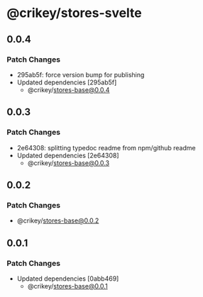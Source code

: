 # @crikey/stores-svelte

## 0.0.4

### Patch Changes

- 295ab5f: force version bump for publishing
- Updated dependencies [295ab5f]
  - @crikey/stores-base@0.0.4

## 0.0.3

### Patch Changes

- 2e64308: splitting typedoc readme from npm/github readme
- Updated dependencies [2e64308]
  - @crikey/stores-base@0.0.3

## 0.0.2

### Patch Changes

- @crikey/stores-base@0.0.2

## 0.0.1

### Patch Changes

- Updated dependencies [0abb469]
  - @crikey/stores-base@0.0.1
